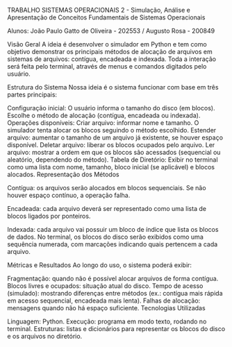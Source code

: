 TRABALHO SISTEMAS OPERACIONAIS 2 - Simulação, Análise e Apresentação de Conceitos Fundamentais de Sistemas Operacionais

Alunos: João Paulo Gatto de Oliveira - 202553 / Augusto Rosa - 200849

Visão Geral 
A ideia é desenvolver o simulador em Python e tem como objetivo demonstrar os principais métodos de alocação de arquivos em sistemas de arquivos: contígua, encadeada e indexada. Toda a interação será feita pelo terminal, através de menus e comandos digitados pelo usuário.

Estrutura do Sistema Nossa ideia é o sistema funcionar com base em três partes principais:

Configuração inicial: 
O usuário informa o tamanho do disco (em blocos). Escolhe o método de alocação (contígua, encadeada ou indexada). Operações disponíveis: Criar arquivo: informar nome e tamanho. O simulador tenta alocar os blocos seguindo o método escolhido. Estender arquivo: aumentar o tamanho de um arquivo já existente, se houver espaço disponível. Deletar arquivo: liberar os blocos ocupados pelo arquivo. Ler arquivo: mostrar a ordem em que os blocos são acessados (sequencial ou aleatório, dependendo do método). Tabela de Diretório: Exibir no terminal como uma lista com nome, tamanho, bloco inicial (se aplicável) e blocos alocados. Representação dos Métodos

Contígua: 
os arquivos serão alocados em blocos sequenciais. Se não houver espaço contínuo, a operação falha.

Encadeada: 
cada arquivo deverá ser representado como uma lista de blocos ligados por ponteiros.

Indexada: 
cada arquivo vai possuir um bloco de índice que lista os blocos de dados. No terminal, os blocos do disco serão exibidos como uma sequência numerada, com marcações indicando quais pertencem a cada arquivo.

Métricas e Resultados Ao longo do uso, o sistema poderá exibir:

Fragmentação: quando não é possível alocar arquivos de forma contígua. 
Blocos livres e ocupados: situação atual do disco. 
Tempo de acesso (simulado): mostrando diferenças entre métodos (ex.: contígua mais rápida em acesso sequencial, encadeada mais lenta). 
Falhas de alocação: mensagens quando não há espaço suficiente. 
Tecnologias Utilizadas

Linguagem: Python. Execução: programa em modo texto, rodando no terminal. Estruturas: listas e dicionários para representar os blocos do disco e os arquivos no diretório.
